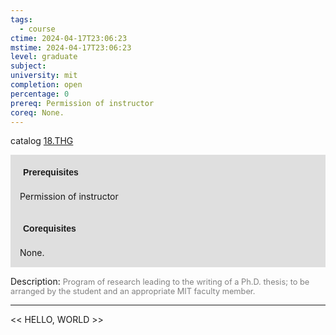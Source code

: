 ```yaml
---
tags:
  - course
ctime: 2024-04-17T23:06:23
mstime: 2024-04-17T23:06:23
level: graduate
subject: 
university: mit
completion: open
percentage: 0
prereq: Permission of instructor
coreq: None.
---
```


catalog [18.THG](http://student.mit.edu/catalog/m18b.html#18.THG)

<span style="display: block; padding: 15px; background-color: rgb(100, 100, 100, 0.2);"><font id="m_prereq1814_0" style="display: block; font-family: Arial, sans-serif; font-weight: bold; padding: 5px">Prerequisites</font><br><span id="prereq1814_0">Permission of instructor</span></span>
<span style="display: block; padding: 15px; background-color: rgb(100, 100, 100, 0.2);"><font id="m_coreq1814_0" style="display: block; font-family: Arial, sans-serif; font-weight: bold; padding: 5px">Corequisites</font><br><span id="coreq1814_0">None.</span></span>

<font style="">Description:</font>
<font style="color: grey; font-size: 0.8rem;">Program of research leading to the writing of a Ph.D. thesis; to be arranged by the student and an appropriate MIT faculty member.</font>



---

<< HELLO, WORLD >>
